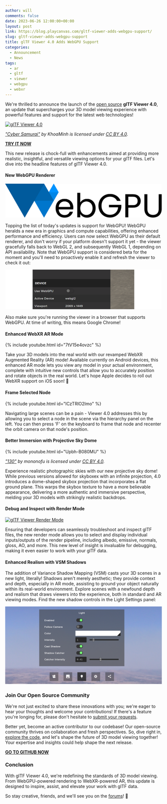 ```yaml
---
author: will
comments: false
date: 2023-06-26 12:00:00+00:00
layout: post
link: https://blog.playcanvas.com/gltf-viewer-adds-webgpu-support/
slug: gltf-viewer-adds-webgpu-support
title: glTF Viewer 4.0 Adds WebGPU Support
categories:
  - Announcement
  - News
tags:
  - ar
  - gltf
  - viewer
  - webgpu
  - webxr
---
```


We're thrilled to announce the launch of the [open source](https://github.com/playcanvas/model-viewer) **glTF Viewer 4.0**, an update that supercharges your 3D model viewing experience with powerful features and support for the latest web technologies!

[![glTF Viewer 4.0](/assets/media/gltf-viewer-4.png)](/assets/media/gltf-viewer-4.png)

_["Cyber Samurai"](https://skfb.ly/ooZKG) by KhoaMinh is licensed under [CC BY 4.0](https://creativecommons.org/licenses/by/4.0/)._

[**TRY IT NOW**](https://playcanvas.com/viewer?load=https://s3.eu-west-1.amazonaws.com/static.playcanvas.com/models/IridescentDishWithOlives.glb&default&skybox.value=Abandoned%20Tank%20Farm&skybox.background=Projective%20Dome&debug.grid=false&shadowCatcher.enabled=true&default)

This new release is chock-full with enhancements aimed at providing more realistic, insightful, and versatile viewing options for your glTF files. Let's dive into the headline features of glTF Viewer 4.0.

#### New WebGPU Renderer

![WebGPU Logo](/assets/media/webgpu-logo.svg)

Topping the list of today's updates is support for WebGPU! WebGPU heralds a new era in graphics and compute capabilities, offering enhanced performance and efficiency. Users can now select WebGPU as their default renderer, and don't worry if your platform doesn't support it yet - the viewer gracefully falls back to WebGL 2, and subsequently WebGL 1, depending on API availability. Note that WebGPU support is considered beta for the moment and you'll need to proactively enable it and refresh the viewer to check it out:

[![Enable WebGPU for glTF Viewer](/assets/media/gltf-viewer-webgpu-toggle.gif)](/assets/media/gltf-viewer-webgpu-toggle.gif)

Also make sure you're running the viewer in a browser that supports WebGPU. At time of writing, this means Google Chrome!

#### Enhanced WebXR AR Mode

{% include youtube.html id="7tV15e4ovzc" %}

Take your 3D models into the real world with our revamped WebXR Augmented Reality (AR) mode! Available currently on Android devices, this enhanced AR mode lets you view any model in your actual environment, complete with intuitive new controls that allow you to accurately position and rotate objects in the real world. Let's hope Apple decides to roll out WebXR support on iOS soon! 🙏

#### Frame Selected Node

{% include youtube.html id="lCzTRlO2lmo" %}

Navigating large scenes can be a pain - Viewer 4.0 addresses this by allowing you to select a node in the scene via the hierarchy panel on the left. You can then press 'F' on the keyboard to frame that node and recenter the orbit camera on that node's position.

#### Better Immersion with Projective Sky Dome

{% include youtube.html id="Upbh-B080MU" %}

_["130"](https://skfb.ly/6R9Ow) by mononofu is licensed under [CC BY 4.0](https://creativecommons.org/licenses/by/4.0/)._

Experience realistic photographic skies with our new projective sky dome! While previous versions allowed for skyboxex with an infinite projection, 4.0 introduces a dome-shaped skybox projection that incorporates a flat ground plane. This warps the skybox texture to have a more believable appearance, delivering a more authentic and immersive perspective, melding your 3D models with strikingly realistic backdrops.

#### Debug and Inspect with Render Mode

[![glTF Viewer Render Mode](/assets/media/gltf-viewer-render-mode.gif)](/assets/media/gltf-viewer-render-mode.gif)

Ensuring that developers can seamlessly troubleshoot and inspect glTF files, the new render mode allows you to select and display individual inputs/outputs of the render pipeline, including albedo, emissive, normals, gloss, AO, and more. This new level of insight is invaluable for debugging, making it even easier to work with your glTF data.

#### Enhanced Realism with VSM Shadows

The addition of Variance Shadow Mapping (VSM) casts your 3D scenes in a new light, literally! Shadows aren't merely aesthetic; they provide context and depth, especially in AR mode, assisting to ground your object naturally within its real-world environment. Explore scenes with a newfound depth and realism that draws viewers into the experience, both in standard and AR viewing modes. Find the new shadow controls in the Light Settings panel:

[![glTF Viewer Light Settings](/assets/media/gltf-viewer-light-settings.png)](/assets/media/gltf-viewer-light-settings.png)

### Join Our Open Source Community

We're not just excited to share these innovations with you; we're eager to hear your thoughts and welcome your contributions! If there's a feature you're longing for, please don't hesitate to [submit your requests](https://github.com/playcanvas/model-viewer/issues).

Better yet, become an active contributor to our codebase! Our open-source community thrives on collaboration and fresh perspectives. So, dive right in, [explore the code](https://github.com/playcanvas/model-viewer), and let's shape the future of 3D model viewing together! Your expertise and insights could help shape the next release.

[**GO TO GITHUB NOW**](https://github.com/playcanvas/model-viewer)

### Conclusion

With glTF Viewer 4.0, we're redefining the standards of 3D model viewing. From WebGPU-powered rendering to WebXR-powered AR, this update is designed to inspire, assist, and elevate your work with glTF data.

So stay creative, friends, and we'll see you on the [forums](https://forum.playcanvas.com/)! 👋
